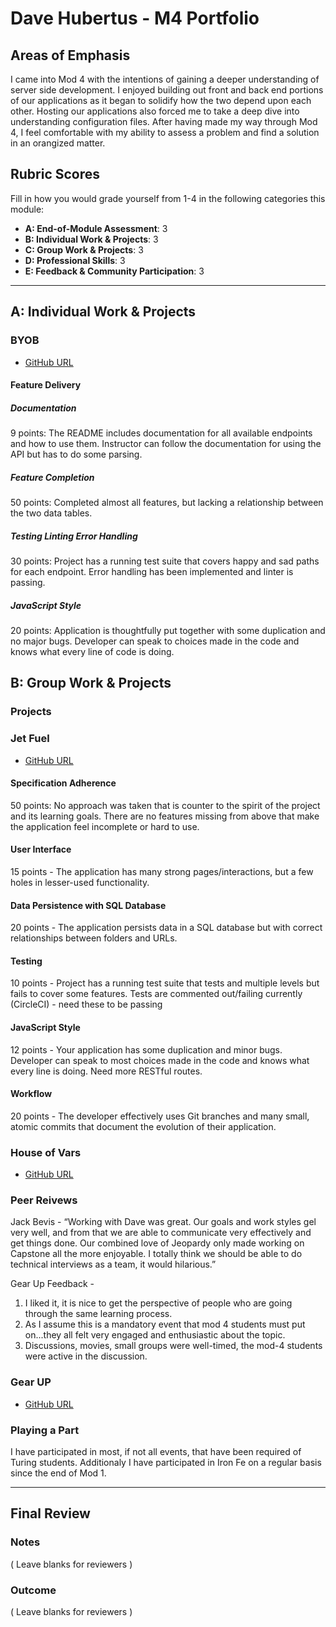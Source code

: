 # Dave Hubertus - M4 Portfolio

## Areas of Emphasis

  I came into Mod 4 with the intentions of gaining a deeper understanding of server side development. I enjoyed building out front and back end portions of our applications as it began to solidify how the two depend upon each other. Hosting our applications also forced me to take a deep dive into understanding configuration files. After having made my way through Mod 4, I feel comfortable with my ability to assess a problem and find a solution in an orangized matter.

## Rubric Scores

Fill in how you would grade yourself from 1-4 in the following categories this module:

*   **A: End-of-Module Assessment**: 3
*   **B: Individual Work & Projects**: 3
*   **C: Group Work & Projects**: 3
*   **D: Professional Skills**: 3
*   **E: Feedback & Community Participation**: 3

-----------------------

## A: Individual Work & Projects


### BYOB

*   [GitHub URL](https://github.com/dhubertus/byob)

#### Feature Delivery
##### Documentation
9 points: The README includes documentation for all available endpoints and how to use them. Instructor can follow the documentation for using the API but has to do some parsing.

##### Feature Completion
50 points: Completed almost all features, but lacking a relationship between the two data tables.

##### Testing Linting Error Handling
30 points: Project has a running test suite that covers happy and sad paths for each endpoint. Error handling has been implemented and linter is passing.

##### JavaScript Style
20 points: Application is thoughtfully put together with some duplication and no major bugs. Developer can speak to choices made in the code and knows what every line of code is doing.


## B: Group Work & Projects

### Projects

### Jet Fuel

*   [GitHub URL](https://github.com/dhubertus/jet-fuel)

#### Specification Adherence
50 points: No approach was taken that is counter to the spirit of the project and its learning goals. There are no features missing from above that make the application feel incomplete or hard to use.

#### User Interface
15 points - The application has many strong pages/interactions, but a few holes in lesser-used functionality.

#### Data Persistence with SQL Database
20 points - The application persists data in a SQL database but with correct relationships between folders and URLs.

#### Testing
10 points - Project has a running test suite that tests and multiple levels but fails to cover some features. Tests are commented out/failing currently (CircleCI) - need these to be passing

#### JavaScript Style
12 points - Your application has some duplication and minor bugs. Developer can speak to most choices made in the code and knows what every line is doing. Need more RESTful routes.

#### Workflow
20 points - The developer effectively uses Git branches and many small, atomic commits that document the evolution of their application.

### House of Vars

*   [GitHub URL](https://medium.com/@dhubertus/first-dive-into-an-open-source-project-56cc4635369f)



### Peer Reivews
Jack Bevis - “Working with Dave was great. Our goals and work styles gel very well, and from that we are able to communicate very effectively and get things done. Our combined love of Jeopardy only made working on Capstone all the more enjoyable. I totally think we should be able to do technical interviews as a team, it would hilarious.”

Gear Up Feedback - 
1) I liked it, it is nice to get the perspective of people who are going through the same learning process.
2) As I assume this is a mandatory event that mod 4 students must put on...they all felt very engaged and enthusiastic about the topic.
3) Discussions, movies, small groups were well-timed, the mod-4 students were active in the discussion. 

### Gear UP

*   [GitHub URL](https://github.com/turingschool/gear-up/blob/master/m4_sessions/1706-inning/group_two.md)

### Playing a Part

I have participated in most, if not all events, that have been required of Turing students. Additionaly I have participated in Iron Fe on a regular basis since the end of Mod 1. 

------------------

## Final Review

### Notes

( Leave blanks for reviewers )

### Outcome

( Leave blanks for reviewers )
